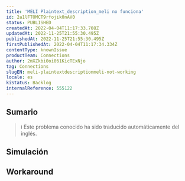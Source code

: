 ```yaml
---
title: 'MELI Plaintext_description_meli no funciona'
id: 2a1lFTOMCT9rfojik0nAV0
status: PUBLISHED
createdAt: 2022-04-04T11:17:33.708Z
updatedAt: 2022-11-25T21:55:30.495Z
publishedAt: 2022-11-25T21:55:30.495Z
firstPublishedAt: 2022-04-04T11:17:34.334Z
contentType: knownIssue
productTeam: Connections
author: 2mXZkbi0oi061KicTExNjo
tag: Connections
slugEN: meli-plaintextdescriptionmeli-not-working
locale: es
kiStatus: Backlog
internalReference: 555122
---
```


## Sumario

>ℹ️ Este problema conocido ha sido traducido automáticamente del inglés.



## Simulación



## Workaround



